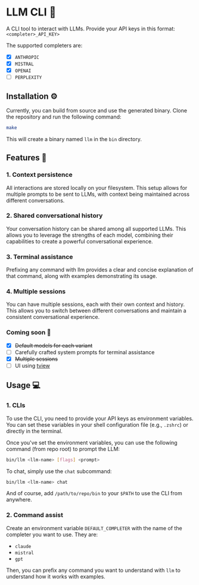 # LLM CLI 🚀 

A CLI tool to interact with LLMs. Provide your API keys in this format: `<completer>_API_KEY>`

The supported completers are:
- [x] `ANTHROPIC`
- [x] `MISTRAL`
- [x] `OPENAI`
- [ ] `PERPLEXITY`

## Installation ⚙️

Currently, you can build from source and use the generated binary.
Clone the repository and run the following command:

```bash
make
```

This will create a binary named `llm` in the `bin` directory.

## Features 🌟
### 1. Context persistence
All interactions are stored locally on your filesystem. This setup allows for multiple prompts to be sent to LLMs, with context being maintained across different conversations.

### 2. Shared conversational history
Your conversation history can be shared among all supported LLMs. This allows you to leverage the strengths of each model, combining their capabilities to create a powerful conversational experience.

### 3. Terminal assistance
Prefixing any command with llm provides a clear and concise explanation of that command, along with examples demonstrating its usage.

### 4. Multiple sessions
You can have multiple sessions, each with their own context and history. This allows you to switch between different conversations and maintain a consistent conversational experience.

### Coming soon 🤫
- [x] ~~Default models for each variant~~
- [ ] Carefully crafted system prompts for terminal assistance
- [x] ~~Multiple sessions~~
- [ ] UI using [tview](https://github.com/rivo/tview)

## Usage 💻

### 1. CLIs

To use the CLI, you need to provide your API keys as environment variables.
You can set these variables in your shell configuration file (e.g., `.zshrc`) or directly in the terminal.

Once you've set the environment variables, you can use the following command (from repo root) to prompt the LLM:

```bash
bin/llm <llm-name> [flags] <prompt>
```
To chat, simply use the `chat` subcommand:
```bash
bin/llm <llm-name> chat
```
And of course, add `/path/to/repo/bin` to your `$PATH` to use the CLI from anywhere.

### 2. Command assist
Create an environment variable `DEFAULT_COMPLETER` with the name of the completer you want to use. They are:
- `claude`
- `mistral`
- `gpt`

Then, you can prefix any command you want to understand with `llm` to understand how it works with examples.